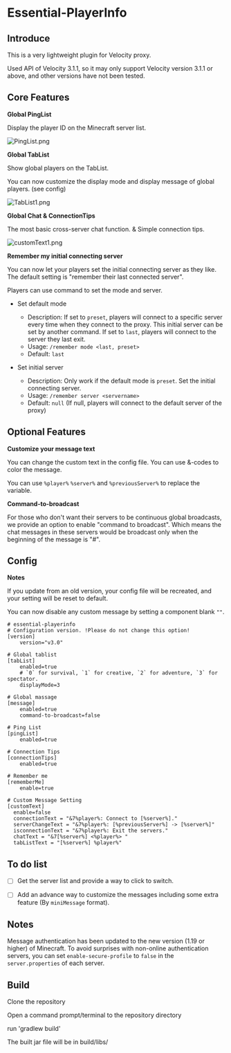 # Essential-PlayerInfo

## Introduce

This is a very lightweight plugin for Velocity proxy.

Used API of Velocity 3.1.1, so it may only support Velocity version 3.1.1 or above, and other versions have not been tested.

## Core Features

**Global PingList**

Display the player ID on the Minecraft server list.

![PingList.png][1]

**Global TabList**

Show global players on the TabList.

You can now customize the display mode and display message of global players. (see config)

![TabList1.png][2]

**Global Chat & ConnectionTips**

The most basic cross-server chat function. & Simple connection tips.

![customText1.png][3]

**Remember my initial connecting server**

You can now let your players set the initial connecting server as they like. The default setting is "remember their last connected server".

Players can use command to set the mode and server.

- Set default mode
  - Description: If set to `preset`, players will connect to a specific server every time when they connect to the
    proxy. This initial server can be set by another command. If set to `last`, players will connect to the server they
    last exit.
  - Usage: `/remember mode <last, preset>`
  - Default: `last`


- Set initial server
  - Description: Only work if the default mode is `preset`. Set the initial connecting server.
  - Usage: `/remember server <servername>`
  - Default: `null` (If null, players will connect to the default server of the proxy)
    
## Optional Features

**Customize your message text**

You can change the custom text in the config file. You can use &-codes to color the message.

You can use `%player%` `%server%` and `%previousServer%` to replace the variable.

**Command-to-broadcast**

For those who don't want their servers to be continuous global broadcasts, we provide an option to enable "command to
broadcast". Which means the chat messages in these servers would be broadcast only when the beginning of the message
is "#".

## Config

**Notes**

 If you update from an old version, your config file will be recreated, and your setting will be reset to default.

 You can now disable any custom message by setting a component blank `""`.

    # essential-playerinfo
    # Configuration version. !Please do not change this option!
    [version]
        version="v3.0"
    
    # Global tablist
    [tabList]
        enabled=true
        # `0` for survival, `1` for creative, `2` for adventure, `3` for spectator.
        displayMode=3
    
    # Global massage
    [message]
        enabled=true
        command-to-broadcast=false
    
    # Ping List
    [pingList]
        enabled=true
    
    # Connection Tips
    [connectionTips]
        enabled=true

    # Remember me
    [rememberMe]
        enable=true
    
    # Custom Message Setting
    [customText]
      enable=false
      connectionText = "&7%player%: Connect to [%server%]."
      serverChangeText = "&7%player%: [%previousServer%] -> [%server%]"
      isconnectionText = "&7%player%: Exit the servers."
      chatText = "&7[%server%] <%player%> "
      tabListText = "[%server%] %player%"

## To do list

- [ ] Get the server list and provide a way to click to switch.

- [ ] Add an advance way to customize the messages including some extra feature (By `miniMessage` format).

## Notes

Message authentication has been updated to the new version (1.19 or higher) of Minecraft. To avoid surprises with non-online authentication servers, you can set `enable-secure-profile` to `false` in the `server.properties` of each server.

## Build

Clone the repository

Open a command prompt/terminal to the repository directory

run 'gradlew build'

The built jar file will be in build/libs/

[1]: https://cdn.ussjackdaw.com/image/PingList.png

[2]: https://cdn.ussjackdaw.com/image/TabList1.png

[3]: https://cdn.ussjackdaw.com/image/customText1.png
